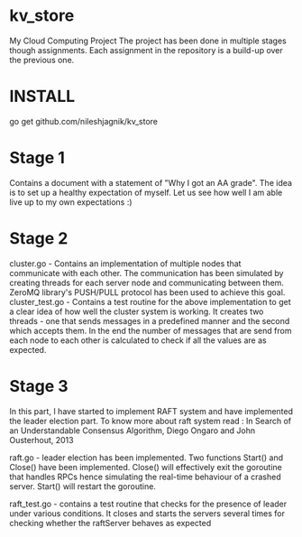 kv_store
========

My Cloud Computing Project
The project has been done in multiple stages though assignments. Each assignment in the repository is a build-up over the previous one.

INSTALL
========
go get github.com/nileshjagnik/kv_store

Stage 1
========
Contains a document with a statement of "Why I got an AA grade". The idea is to set up a healthy expectation of myself. Let us see how well I am able live up to my own expectations :)

Stage 2
========
cluster.go - Contains an implementation of multiple nodes that communicate with each other. The communication has been simulated by creating threads for each server node and communicating between them. ZeroMQ library's PUSH/PULL protocol has been used to achieve this goal.
cluster_test.go - Contains a test routine for the above implementation to get a clear idea of how well the cluster system is working. It creates two threads - one that sends messages in a predefined manner and the second which accepts them. In the end the number of messages that are send from each node to each other is calculated to check if all the values are as expected.

Stage 3
========
In this part, I have started to implement RAFT system and have implemented the leader election part. To know more about raft system read :
In Search of an Understandable Consensus Algorithm, Diego Ongaro and John Ousterhout, 2013

raft.go - leader election has been implemented. Two functions Start() and Close() have been implemented. Close() will effectively exit the goroutine that handles RPCs hence simulating the real-time behaviour of a crashed server. Start() will restart the goroutine.

raft_test.go - contains a test routine that checks for the presence of leader under various conditions. It closes and starts the servers several times for checking whether the raftServer behaves as expected
